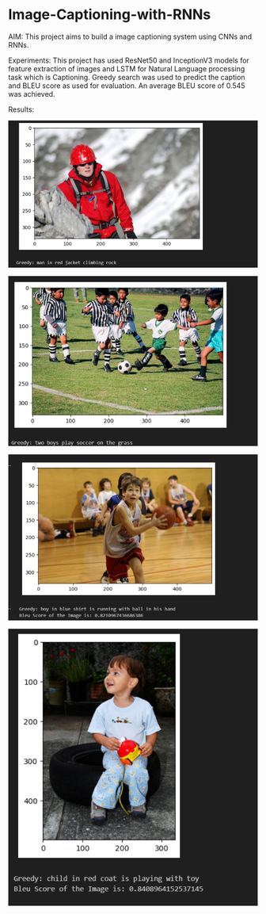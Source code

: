 # Image-Captioning-with-RNNs

AIM: This project aims to build a image captioning system using CNNs and RNNs.

Experiments: This project has used ResNet50 and InceptionV3 models for feature extraction of images and LSTM for Natural Language processing task which is Captioning. Greedy search was used to predict the caption and BLEU score as used for evaluation. An average BLEU score of 0.545 was achieved.

Results:

![Alt Text](Image1.png)


![Alt Text](Image2.png)


![Alt Text](Image3.png)


![Alt Text](Image4.png)
